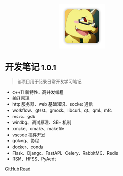 <!-- _coverpage.md -->

<div style="text-align:center;"><img width= 150px src="image/logo.png" align="middle" /></div>

# 开发笔记 <small>1.0.1</small>

> 该项目用于记录日常开发学习笔记

- c++11 新特性、高并发编程
- 编译原理
- http 服务器、web 基础知识、socket 通信
- workflow、gtest、gmock、libcurl、qt、qml、mfc
- msvc、gdb
- windbg、调试原理、SEH 机制
- xmake、cmake、makefile
- vscode 插件开发
- golang、协程
- docker、conda
- Flask、Django、FastAPI、Celery、RabbitMQ、Redis
- RSM、HFSS、PyAedt

[GitHub](https://github.com/spite-triangle)
[Read](./README.md)